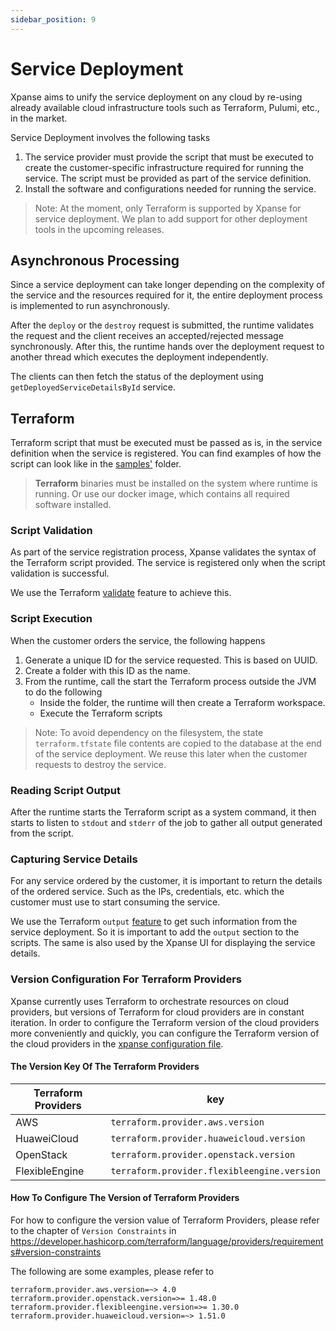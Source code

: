 ```yaml
---
sidebar_position: 9
---
```

# Service Deployment

Xpanse aims to unify the service deployment on any cloud by re-using already available cloud infrastructure tools such
as Terraform, Pulumi, etc., in the market.

Service Deployment involves the following tasks

1. The service provider must provide the script that must be executed to create the customer-specific infrastructure
   required for running the service. The script must be provided as part of the service definition.
2. Install the software and configurations needed for running the service.

> Note: At the moment, only Terraform is supported by Xpanse for service deployment. We plan to add support for other
> deployment tools in the upcoming releases.

## Asynchronous Processing

Since a service deployment can take longer depending on the complexity of the service and the resources required for it,
the entire deployment process is implemented to run asynchronously.

After the `deploy` or the `destroy` request is submitted, the runtime validates the request and the client receives an
accepted/rejected message synchronously. After this, the runtime hands over the deployment request to another thread which executes the deployment independently.

The clients can then fetch the status of the deployment using `getDeployedServiceDetailsById` service.

## Terraform

Terraform script that must be executed must be passed as is, in the service definition when the service is registered.
You can find examples of how the script can look like in
the [samples'](https://github.com/eclipse-xpanse/xpanse/tree/main/samples) folder.

> **Terraform** binaries must be installed on the system where runtime is running. Or use our docker image, which
> contains all required software installed.

### Script Validation

As part of the service registration process, Xpanse validates the syntax of the Terraform script provided. The service
is registered only when the script validation is successful.

We use the Terraform [validate](https://developer.hashicorp.com/terraform/cli/commands/validate) feature to achieve
this.

### Script Execution

When the customer orders the service, the following happens

1. Generate a unique ID for the service requested. This is based on UUID.
2. Create a folder with this ID as the name.
3. From the runtime, call the start the Terraform process outside the JVM to do the following
    - Inside the folder, the runtime will then create a Terraform workspace.
    - Execute the Terraform scripts

> Note: To avoid dependency on the filesystem, the state `terraform.tfstate` file contents are copied to the database at
> the end of the service deployment. We reuse this later when the customer requests to destroy the service.

### Reading Script Output

After the runtime starts the Terraform script as a system command, it then starts to listen to `stdout` and `stderr` of
the job to gather all output generated from the script.

### Capturing Service Details

For any service ordered by the customer, it is important to return the details of the ordered service. Such as the IPs,
credentials, etc. which the customer must use to start consuming the service.

We use the
Terraform `output` [feature](https://developer.hashicorp.com/terraform/tutorials/configuration-language/outputs) to get
such information from the service deployment. So it is important to add the `output` section to the scripts. The same
is also used by the Xpanse UI for displaying the service details.

### Version Configuration For Terraform Providers

Xpanse currently uses Terraform to orchestrate resources on cloud providers, but versions of
Terraform for cloud providers are in constant iteration. In order to configure the Terraform version
of the cloud providers more conveniently and quickly, you can configure the Terraform version of the
cloud providers in
the [xpanse configuration file](https://github.com/eclipse-xpanse/xpanse/blob/main/runtime/src/main/resources/application.properties).

#### The Version Key Of The Terraform Providers

| Terraform Providers | key                                         |
| ------------------- | ------------------------------------------- |
| AWS                 | `terraform.provider.aws.version`            |
| HuaweiCloud         | `terraform.provider.huaweicloud.version`    |
| OpenStack           | `terraform.provider.openstack.version`      |
| FlexibleEngine      | `terraform.provider.flexibleengine.version` |

#### How To Configure The Version of Terraform Providers

For how to configure the version value of Terraform Providers, please refer to the chapter of
`Version Constraints` in https://developer.hashicorp.com/terraform/language/providers/requirements#version-constraints

The following are some examples, please refer to

```properties
terraform.provider.aws.version=~> 4.0
terraform.provider.openstack.version=>= 1.48.0
terraform.provider.flexibleengine.version=>= 1.30.0
terraform.provider.huaweicloud.version=~> 1.51.0
```
